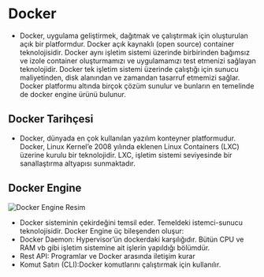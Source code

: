 # Docker
* Docker, uygulama geliştirmek, dağıtmak ve çalıştırmak için oluşturulan açık bir platformdur. Docker açık kaynaklı (open source) container teknolojisidir. Docker aynı işletim sistemi üzerinde birbirinden bağımsız ve izole container oluşturmamızı ve uygulamamızı test etmenizi sağlayan teknolojidir. Docker tek işletim sistemi üzerinde çalıştığı için sunucu maliyetinden, disk alanından ve zamandan tasarruf etmemizi sağlar. Docker platformu altında birçok çözüm sunulur ve bunların en temelinde de docker engine ürünü bulunur.
## Docker Tarihçesi
* Docker, dünyada en çok kullanılan yazılım konteyner platformudur. Docker, Linux Kernel’e 2008 yılında eklenen Linux Containers (LXC) üzerine kurulu bir teknolojidir. LXC, işletim sistemi seviyesinde bir sanallaştırma altyapısı sunmaktadır.
## Docker Engine
![Docker Engine Resim](https://tecadmin.net/tutorial/wp-content/uploads/2017/09/docker-engine-architecture.png)
*  Docker sisteminin çekirdeğini temsil eder. Temeldeki istemci-sunucu teknolojisidir. Docker Engine üç bileşenden oluşur:
*  Docker Daemon: Hypervisor’ün dockerdaki karşılığıdır. Bütün CPU ve RAM vb gibi işletim sistemine ait işlerin yapıldığı bölümdür.
* Rest API: Programlar ve Docker arasında iletişim kurar
* Komut Satırı (CLI):Docker komutlarını çalıştırmak için kullanılır.
